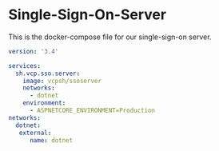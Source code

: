 # Single-Sign-On-Server

This is the docker-compose file for our single-sign-on server.

```yml
version: '3.4'

services:
  sh.vcp.sso.server:
    image: vcpsh/ssoserver
    networks:
      - dotnet
    environment:
      - ASPNETCORE_ENVIRONMENT=Production
networks:
  dotnet:
   external:
      name: dotnet
```
